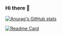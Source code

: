 ### Hi there 👋
[![Anurag's GitHub stats](https://github-readme-stats.vercel.app/api?username=zeinabkalanaki)](https://github.com/anuraghazra/github-readme-stats)

[![Readme Card](https://github-readme-stats.vercel.app/api/pin/?username=zeinabkalanaki&repo=AngularMaterial)](https://github.com/anuraghazra/github-readme-stats)

<!--
**zeinabkalanaki/zeinabkalanaki** is a ✨ _special_ ✨ repository because its `README.md` (this file) appears on your GitHub profile.

Here are some ideas to get you started:

- 🔭 I’m currently working on ...
- 🌱 I’m currently learning ...
- 👯 I’m looking to collaborate on ...
- 🤔 I’m looking for help with ...
- 💬 Ask me about ...
- 📫 How to reach me: ...
- 😄 Pronouns: ...
- ⚡ Fun fact: ...
-->
